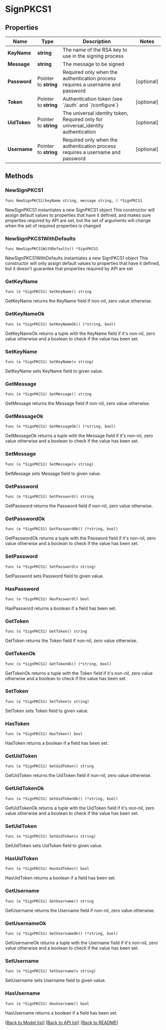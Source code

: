 # SignPKCS1

## Properties

Name | Type | Description | Notes
------------ | ------------- | ------------- | -------------
**KeyName** | **string** | The name of the RSA key to use in the signing process | 
**Message** | **string** | The message to be signed | 
**Password** | Pointer to **string** | Required only when the authentication process requires a username and password | [optional] 
**Token** | Pointer to **string** | Authentication token (see &#x60;/auth&#x60; and &#x60;/configure&#x60;) | [optional] 
**UidToken** | Pointer to **string** | The universal identity token, Required only for universal_identity authentication | [optional] 
**Username** | Pointer to **string** | Required only when the authentication process requires a username and password | [optional] 

## Methods

### NewSignPKCS1

`func NewSignPKCS1(keyName string, message string, ) *SignPKCS1`

NewSignPKCS1 instantiates a new SignPKCS1 object
This constructor will assign default values to properties that have it defined,
and makes sure properties required by API are set, but the set of arguments
will change when the set of required properties is changed

### NewSignPKCS1WithDefaults

`func NewSignPKCS1WithDefaults() *SignPKCS1`

NewSignPKCS1WithDefaults instantiates a new SignPKCS1 object
This constructor will only assign default values to properties that have it defined,
but it doesn't guarantee that properties required by API are set

### GetKeyName

`func (o *SignPKCS1) GetKeyName() string`

GetKeyName returns the KeyName field if non-nil, zero value otherwise.

### GetKeyNameOk

`func (o *SignPKCS1) GetKeyNameOk() (*string, bool)`

GetKeyNameOk returns a tuple with the KeyName field if it's non-nil, zero value otherwise
and a boolean to check if the value has been set.

### SetKeyName

`func (o *SignPKCS1) SetKeyName(v string)`

SetKeyName sets KeyName field to given value.


### GetMessage

`func (o *SignPKCS1) GetMessage() string`

GetMessage returns the Message field if non-nil, zero value otherwise.

### GetMessageOk

`func (o *SignPKCS1) GetMessageOk() (*string, bool)`

GetMessageOk returns a tuple with the Message field if it's non-nil, zero value otherwise
and a boolean to check if the value has been set.

### SetMessage

`func (o *SignPKCS1) SetMessage(v string)`

SetMessage sets Message field to given value.


### GetPassword

`func (o *SignPKCS1) GetPassword() string`

GetPassword returns the Password field if non-nil, zero value otherwise.

### GetPasswordOk

`func (o *SignPKCS1) GetPasswordOk() (*string, bool)`

GetPasswordOk returns a tuple with the Password field if it's non-nil, zero value otherwise
and a boolean to check if the value has been set.

### SetPassword

`func (o *SignPKCS1) SetPassword(v string)`

SetPassword sets Password field to given value.

### HasPassword

`func (o *SignPKCS1) HasPassword() bool`

HasPassword returns a boolean if a field has been set.

### GetToken

`func (o *SignPKCS1) GetToken() string`

GetToken returns the Token field if non-nil, zero value otherwise.

### GetTokenOk

`func (o *SignPKCS1) GetTokenOk() (*string, bool)`

GetTokenOk returns a tuple with the Token field if it's non-nil, zero value otherwise
and a boolean to check if the value has been set.

### SetToken

`func (o *SignPKCS1) SetToken(v string)`

SetToken sets Token field to given value.

### HasToken

`func (o *SignPKCS1) HasToken() bool`

HasToken returns a boolean if a field has been set.

### GetUidToken

`func (o *SignPKCS1) GetUidToken() string`

GetUidToken returns the UidToken field if non-nil, zero value otherwise.

### GetUidTokenOk

`func (o *SignPKCS1) GetUidTokenOk() (*string, bool)`

GetUidTokenOk returns a tuple with the UidToken field if it's non-nil, zero value otherwise
and a boolean to check if the value has been set.

### SetUidToken

`func (o *SignPKCS1) SetUidToken(v string)`

SetUidToken sets UidToken field to given value.

### HasUidToken

`func (o *SignPKCS1) HasUidToken() bool`

HasUidToken returns a boolean if a field has been set.

### GetUsername

`func (o *SignPKCS1) GetUsername() string`

GetUsername returns the Username field if non-nil, zero value otherwise.

### GetUsernameOk

`func (o *SignPKCS1) GetUsernameOk() (*string, bool)`

GetUsernameOk returns a tuple with the Username field if it's non-nil, zero value otherwise
and a boolean to check if the value has been set.

### SetUsername

`func (o *SignPKCS1) SetUsername(v string)`

SetUsername sets Username field to given value.

### HasUsername

`func (o *SignPKCS1) HasUsername() bool`

HasUsername returns a boolean if a field has been set.


[[Back to Model list]](../README.md#documentation-for-models) [[Back to API list]](../README.md#documentation-for-api-endpoints) [[Back to README]](../README.md)


